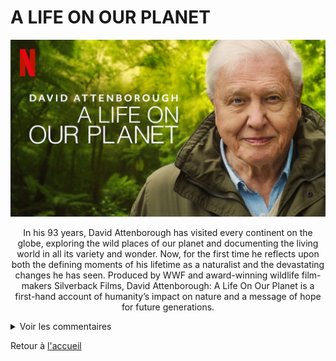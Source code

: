 # A LIFE ON OUR PLANET

<img src="/Fichiers_necessaires_au_fonctionnement_du_recueil/Films_et_series/Photos/a_life_on_our_planet.jpg" alt="text" width="1000px"/>

<p align="center">In his 93 years, David Attenborough has visited every continent on the globe, exploring the wild places of our planet and documenting the living world in all its variety and wonder. Now, for the first time he reflects upon both the defining moments of his lifetime as a naturalist and the devastating changes he has seen. Produced by WWF and award-winning wildlife film-makers Silverback Films, David Attenborough: A Life On Our Planet is a first-hand account of humanity’s impact on nature and a message of hope for future generations.</p>


<details>
  <summary>Voir les commentaires</summary>

Laisse ton propre témoignage en cliquant [ici](https://forms.gle/eB2ZwrYTwWHfYcTJ6)

</details>

Retour à [l'accueil](/Accueil_Recueil_Vert_(clique_ici).md)